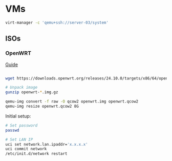 # VMs

```sh
virt-manager -c 'qemu+ssh://server-03/system'
```

## ISOs

### OpenWRT

[Guide](https://openwrt.org/docs/guide-user/installation/openwrt_x86)

```sh

wget https://downloads.openwrt.org/releases/24.10.0/targets/x86/64/openwrt-24.10.0-x86-64-generic-ext4-combined.img.gz

# Unpack image
gunzip openwrt-*.img.gz

qemu-img convert -f raw -O qcow2 openwrt.img openwrt.qcow2
qemu-img resize openwrt.qcow2 8G

```

Initial setup:

```sh
# Set password
passwd

# Set LAN IP
uci set network.lan.ipaddr='x.x.x.x'
uci commit network
/etc/init.d/network restart
```
